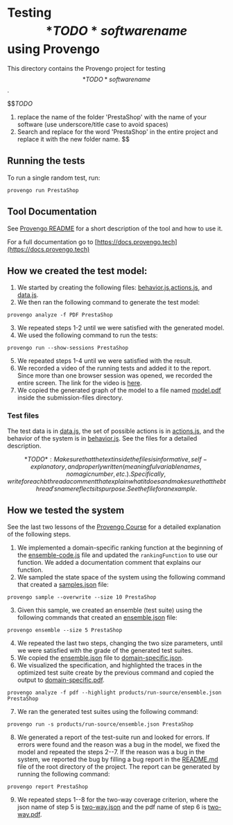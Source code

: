 # Testing $$*TODO* software name$$ using Provengo
This directory contains the Provengo project for testing $$*TODO* software name$$.

$$*TODO* 
1. replace the name of the folder 'PrestaShop' with the name of your software (use underscore/title case to avoid spaces)
2. Search and replace for the word 'PrestaShop' in the entire project and replace it with the new folder name. 
$$

## Running the tests
To run a single random test, run:
```shell 
provengo run PrestaShop
```

## Tool Documentation
See [Provengo README](PrestaShop/README.md) for a short description of the tool and how to use it.

For a full documentation go to [https://docs.provengo.tech](https://docs.provengo.tech)

## How we created the test model:
1. We started by creating the following files: [behavior.js](PrestaShop/spec/js/behavior.js),[actions.js](PrestaShop/spec/js/actions.js), and [data.js](PrestaShop/data/data.js).
2. We then ran the following command to generate the test model:
```shell
provengo analyze -f PDF PrestaShop   
```
3. We repeated steps 1-2 until we were satisfied with the generated model.
4. We used the following command to run the tests:
```shell
provengo run --show-sessions PrestaShop
```
5. We repeated steps 1-4 until we were satisfied with the result.
6. We recorded a video of the running tests and added it to the report. Since more than one browser session was opened, we recorded the entire screen. The link for the video is [here](https://drive.google.com/drive/u/0/folders/1A5k5quK5jim32PyddAdo7Y1iGFC0QFwL).
7. We copied the generated graph of the model to a file named [model.pdf](submission-files/model.pdf) inside the submission-files directory.

### Test files
The test data is in [data.js](PrestaShop/data/data.js), the set of possible actions is in [actions.js](PrestaShop/spec/js/actions.js), and the behavior of the system is in [behavior.js](PrestaShop/spec/js/behavior.js).
See the files for a detailed description.

$$*TODO*: Make sure that the text inside the files is informative, self-explanatory, and properly written (meaningful variable names, no magic number, etc.). Specifically, write for each bthread a comment that explain what it does and make sure that the bthread's name reflects its purpose. See the file for an example.$$

## How we tested the system
See the last two lessons of the [Provengo Course](https://provengo.github.io/Course/Online%20Course/0.9.5/index.html) for a detailed explanation of the following steps.

1. We implemented a domain-specific ranking function at the beginning of the [ensemble-code.js](PrestaShop/meta-spec/ensemble-code.js) file and updated the `rankingFunction` to use our function. We added a documentation comment that explains our function.
2. We sampled the state space of the system using the following command that created a [samples.json](PrestaShop/products/run-source/samples.json) file:
```shell
provengo sample --overwrite --size 10 PrestaShop
```
3. Given this sample, we created an ensemble (test suite) using the following commands that created an [ensemble.json](PrestaShop/products/run-source/ensemble.json) file:
```shell
provengo ensemble --size 5 PrestaShop
```
4. We repeated the last two steps, changing the two size parameters, until we were satisfied with the grade of the generated test suites.
5. We copied the [ensemble.json](PrestaShop/products/run-source/ensemble.json) file to [domain-specific.json](submission-files/domain-specific.json).
6. We visualized the specification, and highlighted the traces in the optimized test suite create by the previous command and copied the output to [domain-specific.pdf](submission-files/domain-specific.pdf).
```shell
provengo analyze -f pdf --highlight products/run-source/ensemble.json PrestaShop
```
7. We ran the generated test suites using the following command:
```shell
provengo run -s products/run-source/ensemble.json PrestaShop 
```
8. We generated a report of the test-suite run and looked for errors. If errors were found and the reason was a bug in the model, we fixed the model and repeated the steps 2--7. If the reason was a bug in the system, we reported the bug by filling a bug report in the [README.md](../README.md) file of the root directory of the project. The report can be generated by running the following command:
```shell
provengo report PrestaShop
```
9. We repeated steps 1--8 for the two-way coverage criterion, where the json name of step 5 is [two-way.json](submission-files/two-way.json) and the pdf name of step 6 is [two-way.pdf](submission-files/two-way.pdf).
